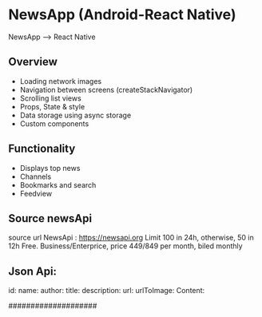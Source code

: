 # NewsApp (Android-React Native)
NewsApp --> React Native

## Overview

* Loading network images
* Navigation between screens (createStackNavigator)
* Scrolling list views
* Props, State & style
* Data storage using async storage
* Custom components
 
## Functionality 
* Displays top news
* Channels
* Bookmarks and search
* Feedview

## Source newsApi
source url NewsApi : https://newsapi.org 
Limit 100 in 24h, otherwise, 50 in 12h Free. Business/Enterprice, price 449$/849$ per month, biled monthly

## Json Api:
id:
name:
author:
title:
description:
url:
urlToImage:
Content:


####################
